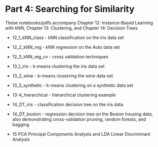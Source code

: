 # Part 4: Searching for Similarity

These notebooks/pdfs accompany Chapter 12: Instance-Based Learning with kNN, Chapter 13: Clustering, and Chapter 14: Decision Trees

* 12_1_kNN_class - kNN classification on the iris data set
* 12_2_kNN_reg - kNN regression on the Auto data set
* 12_3_kNN_reg_cv - cross validation techniques 

* 13_1_iris - k-means clustering the iris data set
* 13_2_wine - k-means clustering the wine data set
* 13_3_synthetic - k-means clustering on a synthetic data set
* 13-4_hierarchical - hierarchical clustering example

* 14_DT_iris - classification decision tree on the iris data
* 14_DT_boston - regression decision tree on the Boston housing data, also demonstrating cross-validation pruning, random forests, and bagging

* 15 PCA Principal Components Analysis and LDA Linear Discriminant Analysis
